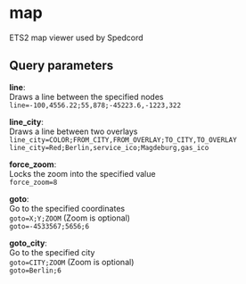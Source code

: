 # map

ETS2 map viewer used by Spedcord

## Query parameters

**line**:\
Draws a line between the specified nodes\
`line=-100,4556.22;55,878;-45223.6,-1223,322`

**line_city**:\
Draws a line between two overlays\
`line_city=COLOR;FROM_CITY,FROM_OVERLAY;TO_CITY,TO_OVERLAY`\
`line_city=Red;Berlin,service_ico;Magdeburg,gas_ico`

**force_zoom**:\
Locks the zoom into the specified value\
`force_zoom=8`

**goto**:\
Go to the specified coordinates\
`goto=X;Y;ZOOM` (Zoom is optional)\
`goto=-4533567;5656;6`

**goto_city**:\
Go to the specified city\
`goto=CITY;ZOOM` (Zoom is optional)\
`goto=Berlin;6`